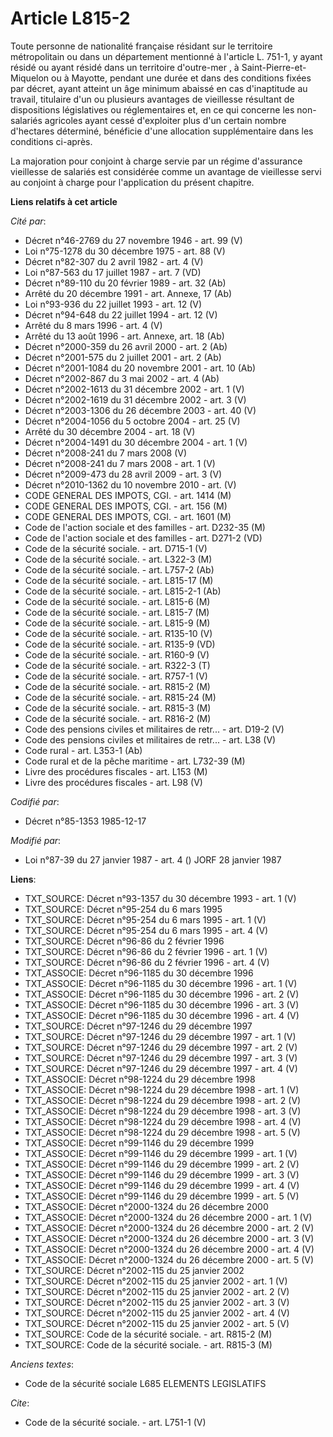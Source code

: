 # Article L815-2

Toute personne de nationalité française résidant sur le territoire métropolitain ou dans un département mentionné à l'article
L. 751-1, y ayant résidé ou ayant résidé dans un territoire d'outre-mer   , à Saint-Pierre-et-Miquelon ou à Mayotte, pendant
une durée et dans des conditions fixées par décret, ayant atteint un âge minimum abaissé en cas d'inaptitude au travail,
titulaire d'un ou plusieurs avantages de vieillesse résultant de dispositions législatives ou réglementaires et, en ce qui
concerne les non-salariés agricoles ayant cessé d'exploiter plus d'un certain nombre d'hectares déterminé, bénéficie d'une
allocation supplémentaire dans les conditions ci-après. 

La majoration pour conjoint à charge servie par un régime d'assurance vieillesse de salariés est considérée comme un avantage
de vieillesse servi au conjoint à charge pour l'application du présent chapitre.

**Liens relatifs à cet article**

_Cité par_:

  - Décret n°46-2769 du 27 novembre 1946 - art. 99 (V)
  - Loi n°75-1278 du 30 décembre 1975 - art. 88 (V)
  - Décret n°82-307 du 2 avril 1982 - art. 4 (V)
  - Loi n°87-563 du 17 juillet 1987 - art. 7 (VD)
  - Décret n°89-110 du 20 février 1989 - art. 32 (Ab)
  - Arrêté du 20 décembre 1991 - art. Annexe, 17 (Ab)
  - Loi n°93-936 du 22 juillet 1993 - art. 12 (V)
  - Décret n°94-648 du 22 juillet 1994 - art. 12 (V)
  - Arrêté du 8 mars 1996 - art. 4 (V)
  - Arrêté du 13 août 1996 - art. Annexe, art. 18 (Ab)
  - Décret n°2000-359 du 26 avril 2000 - art. 2 (Ab)
  - Décret n°2001-575 du 2 juillet 2001 - art. 2 (Ab)
  - Décret n°2001-1084 du 20 novembre 2001 - art. 10 (Ab)
  - Décret n°2002-867 du 3 mai 2002 - art. 4 (Ab)
  - Décret n°2002-1613 du 31 décembre 2002 - art. 1 (V)
  - Décret n°2002-1619 du 31 décembre 2002 - art. 3 (V)
  - Décret n°2003-1306 du 26 décembre 2003 - art. 40 (V)
  - Décret n°2004-1056 du 5 octobre 2004 - art. 25 (V)
  - Arrêté du 30 décembre 2004 - art. 18 (V)
  - Décret n°2004-1491 du 30 décembre 2004 - art. 1 (V)
  - Décret n°2008-241 du 7 mars 2008 (V)
  - Décret n°2008-241 du 7 mars 2008 - art. 1 (V)
  - Décret n°2009-473 du 28 avril 2009 - art. 3 (V)
  - Décret n°2010-1362 du 10 novembre 2010 - art. (V)
  - CODE GENERAL DES IMPOTS, CGI. - art. 1414 (M)
  - CODE GENERAL DES IMPOTS, CGI. - art. 156 (M)
  - CODE GENERAL DES IMPOTS, CGI. - art. 1601 (M)
  - Code de l'action sociale et des familles - art. D232-35 (M)
  - Code de l'action sociale et des familles - art. D271-2 (VD)
  - Code de la sécurité sociale. - art. D715-1 (V)
  - Code de la sécurité sociale. - art. L322-3 (M)
  - Code de la sécurité sociale. - art. L757-2 (Ab)
  - Code de la sécurité sociale. - art. L815-17 (M)
  - Code de la sécurité sociale. - art. L815-2-1 (Ab)
  - Code de la sécurité sociale. - art. L815-6 (M)
  - Code de la sécurité sociale. - art. L815-7 (M)
  - Code de la sécurité sociale. - art. L815-9 (M)
  - Code de la sécurité sociale. - art. R135-10 (V)
  - Code de la sécurité sociale. - art. R135-9 (VD)
  - Code de la sécurité sociale. - art. R160-9 (V)
  - Code de la sécurité sociale. - art. R322-3 (T)
  - Code de la sécurité sociale. - art. R757-1 (V)
  - Code de la sécurité sociale. - art. R815-2 (M)
  - Code de la sécurité sociale. - art. R815-24 (M)
  - Code de la sécurité sociale. - art. R815-3 (M)
  - Code de la sécurité sociale. - art. R816-2 (M)
  - Code des pensions civiles et militaires de retr... - art. D19-2 (V)
  - Code des pensions civiles et militaires de retr... - art. L38 (V)
  - Code rural - art. L353-1 (Ab)
  - Code rural et de la pêche maritime - art. L732-39 (M)
  - Livre des procédures fiscales - art. L153 (M)
  - Livre des procédures fiscales - art. L98 (V)

_Codifié par_:

  - Décret n°85-1353 1985-12-17

_Modifié par_:

  - Loi n°87-39 du 27 janvier 1987 - art. 4 () JORF 28 janvier 1987

**Liens**:

  - TXT_SOURCE: Décret n°93-1357 du 30 décembre 1993 - art. 1 (V)
  - TXT_SOURCE: Décret n°95-254 du 6 mars 1995
  - TXT_SOURCE: Décret n°95-254 du 6 mars 1995 - art. 1 (V)
  - TXT_SOURCE: Décret n°95-254 du 6 mars 1995 - art. 4 (V)
  - TXT_SOURCE: Décret n°96-86 du 2 février 1996
  - TXT_SOURCE: Décret n°96-86 du 2 février 1996 - art. 1 (V)
  - TXT_SOURCE: Décret n°96-86 du 2 février 1996 - art. 4 (V)
  - TXT_ASSOCIE: Décret n°96-1185 du 30 décembre 1996
  - TXT_ASSOCIE: Décret n°96-1185 du 30 décembre 1996 - art. 1 (V)
  - TXT_ASSOCIE: Décret n°96-1185 du 30 décembre 1996 - art. 2 (V)
  - TXT_ASSOCIE: Décret n°96-1185 du 30 décembre 1996 - art. 3 (V)
  - TXT_ASSOCIE: Décret n°96-1185 du 30 décembre 1996 - art. 4 (V)
  - TXT_SOURCE: Décret n°97-1246 du 29 décembre 1997
  - TXT_SOURCE: Décret n°97-1246 du 29 décembre 1997 - art. 1 (V)
  - TXT_SOURCE: Décret n°97-1246 du 29 décembre 1997 - art. 2 (V)
  - TXT_SOURCE: Décret n°97-1246 du 29 décembre 1997 - art. 3 (V)
  - TXT_SOURCE: Décret n°97-1246 du 29 décembre 1997 - art. 4 (V)
  - TXT_ASSOCIE: Décret n°98-1224 du 29 décembre 1998
  - TXT_ASSOCIE: Décret n°98-1224 du 29 décembre 1998 - art. 1 (V)
  - TXT_ASSOCIE: Décret n°98-1224 du 29 décembre 1998 - art. 2 (V)
  - TXT_ASSOCIE: Décret n°98-1224 du 29 décembre 1998 - art. 3 (V)
  - TXT_ASSOCIE: Décret n°98-1224 du 29 décembre 1998 - art. 4 (V)
  - TXT_ASSOCIE: Décret n°98-1224 du 29 décembre 1998 - art. 5 (V)
  - TXT_ASSOCIE: Décret n°99-1146 du 29 décembre 1999
  - TXT_ASSOCIE: Décret n°99-1146 du 29 décembre 1999 - art. 1 (V)
  - TXT_ASSOCIE: Décret n°99-1146 du 29 décembre 1999 - art. 2 (V)
  - TXT_ASSOCIE: Décret n°99-1146 du 29 décembre 1999 - art. 3 (V)
  - TXT_ASSOCIE: Décret n°99-1146 du 29 décembre 1999 - art. 4 (V)
  - TXT_ASSOCIE: Décret n°99-1146 du 29 décembre 1999 - art. 5 (V)
  - TXT_ASSOCIE: Décret n°2000-1324 du 26 décembre 2000
  - TXT_ASSOCIE: Décret n°2000-1324 du 26 décembre 2000 - art. 1 (V)
  - TXT_ASSOCIE: Décret n°2000-1324 du 26 décembre 2000 - art. 2 (V)
  - TXT_ASSOCIE: Décret n°2000-1324 du 26 décembre 2000 - art. 3 (V)
  - TXT_ASSOCIE: Décret n°2000-1324 du 26 décembre 2000 - art. 4 (V)
  - TXT_ASSOCIE: Décret n°2000-1324 du 26 décembre 2000 - art. 5 (V)
  - TXT_SOURCE: Décret n°2002-115 du 25 janvier 2002
  - TXT_SOURCE: Décret n°2002-115 du 25 janvier 2002 - art. 1 (V)
  - TXT_SOURCE: Décret n°2002-115 du 25 janvier 2002 - art. 2 (V)
  - TXT_SOURCE: Décret n°2002-115 du 25 janvier 2002 - art. 3 (V)
  - TXT_SOURCE: Décret n°2002-115 du 25 janvier 2002 - art. 4 (V)
  - TXT_SOURCE: Décret n°2002-115 du 25 janvier 2002 - art. 5 (V)
  - TXT_SOURCE: Code de la sécurité sociale. - art. R815-2 (M)
  - TXT_SOURCE: Code de la sécurité sociale. - art. R815-3 (M)

_Anciens textes_:

  - Code de la sécurité sociale L685 ELEMENTS LEGISLATIFS

_Cite_:

  - Code de la sécurité sociale. - art. L751-1 (V)
